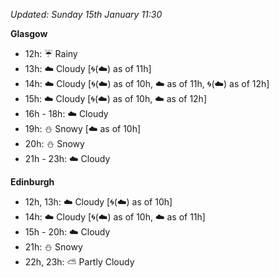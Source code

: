 *Updated: Sunday 15th January 11:30*

**Glasgow**

* 12h: :umbrella: Rainy
* 13h: :cloud: Cloudy [:cyclone:(:cloud:) as of 11h]
* 14h: :cloud: Cloudy [:cyclone:(:cloud:) as of 10h, :cloud: as of 11h, :cyclone:(:cloud:) as of 12h]
* 15h: :cloud: Cloudy [:cyclone:(:cloud:) as of 10h, :cloud: as of 12h]
* 16h - 18h: :cloud: Cloudy
* 19h: :snowman: Snowy [:cloud: as of 10h]
* 20h: :snowman: Snowy
* 21h - 23h: :cloud: Cloudy

**Edinburgh**

* 12h, 13h: :cloud: Cloudy [:cyclone:(:cloud:) as of 10h]
* 14h: :cloud: Cloudy [:cyclone:(:cloud:) as of 10h, :cloud: as of 11h]
* 15h - 20h: :cloud: Cloudy
* 21h: :snowman: Snowy
* 22h, 23h: :partly_sunny: Partly Cloudy
